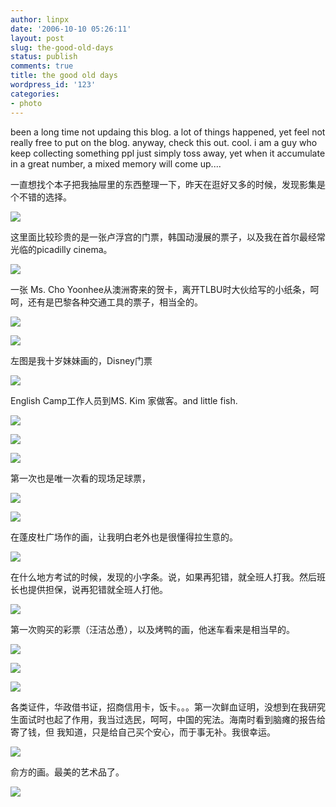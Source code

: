 ```yaml
---
author: linpx
date: '2006-10-10 05:26:11'
layout: post
slug: the-good-old-days
status: publish
comments: true
title: the good old days
wordpress_id: '123'
categories:
- photo
---
```


been a long time not updaing this blog. a lot of things happened, yet feel not
really free to put on the blog. anyway, check this out. cool. i am a guy who
keep collecting something ppl just simply toss away, yet when it accumulate in
a great number, a mixed memory will come up....

  
一直想找个本子把我抽屉里的东西整理一下，昨天在逛好又多的时候，发现影集是个不错的选择。

![](http://static.flickr.com/89/264619391_2bcaf666f6.jpg?v=0)

  
这里面比较珍贵的是一张卢浮宫的门票，韩国动漫展的票子，以及我在首尔最经常光临的picadilly cinema。

  

![](http://static.flickr.com/105/264619884_39cad2ffab.jpg?v=0)

  
  
一张 Ms. Cho Yoonhee从澳洲寄来的贺卡，离开TLBU时大伙给写的小纸条，呵呵，还有是巴黎各种交通工具的票子，相当全的。

![](http://static.flickr.com/90/264620499_ac5304c60a.jpg?v=0)

  

![](http://static.flickr.com/100/264621134_5ad171ba2e.jpg?v=0)

  
左图是我十岁妹妹画的，Disney门票

![](http://static.flickr.com/110/264621838_f0deb4cb5b.jpg?v=0)

  
English Camp工作人员到MS. Kim 家做客。and little fish.

  

![](http://static.flickr.com/92/264622511_5fb4b8b93a.jpg?v=0)

  
  
  
  

![](http://static.flickr.com/101/264623448_692bba23e5.jpg?v=0)

  
  
  

![](http://static.flickr.com/104/264624409_d47c630f9b.jpg?v=0)

  
第一次也是唯一次看的现场足球票，

![](http://static.flickr.com/106/264625937_b88af34405.jpg?v=0)

  
  

![](http://static.flickr.com/82/264626857_c996d6b7c5.jpg?v=0)

  
  
在蓬皮杜广场作的画，让我明白老外也是很懂得拉生意的。

  

![](http://static.flickr.com/110/264628729_f2c8fccd6d.jpg?v=0)

  

在什么地方考试的时候，发现的小字条。说，如果再犯错，就全班人打我。然后班长也提供担保，说再犯错就全班人打他。

  

![](http://static.flickr.com/102/264629613_3ee8188b1c.jpg?v=0)

  
第一次购买的彩票（汪洁怂恿），以及烤鸭的画，他迷车看来是相当早的。

  

![](http://static.flickr.com/101/264630485_f6789b78e8.jpg?v=0)

  
  

![](http://static.flickr.com/92/264632274_a1d1fde204.jpg?v=0)

  
  
  

![](http://static.flickr.com/83/264633026_82f9bf762b.jpg?v=0)

  
  
各类证件，华政借书证，招商信用卡，饭卡。。。第一次鲜血证明，没想到在我研究生面试时也起了作用，我当过选民，呵呵，中国的宪法。海南时看到脑瘫的报告给寄了钱，但
我知道，只是给自己买个安心，而于事无补。我很幸运。

![](http://static.flickr.com/94/264633662_53c811b322.jpg?v=0)

  
俞方的画。最美的艺术品了。

  

![](http://static.flickr.com/97/264634549_fdedcd653e.jpg?v=0)

  
  

